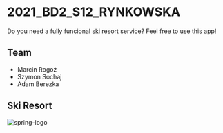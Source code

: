 # 2021_BD2_S12_RYNKOWSKA
Do you need a fully funcional ski resort service? Feel free to use this app!
## Team
* Marcin Rogoż
* Szymon Sochaj
* Adam Berezka

## Ski Resort

![spring-logo](https://user-images.githubusercontent.com/43828389/114466417-c2ed9480-9be8-11eb-9f09-77529bb0e755.png)

